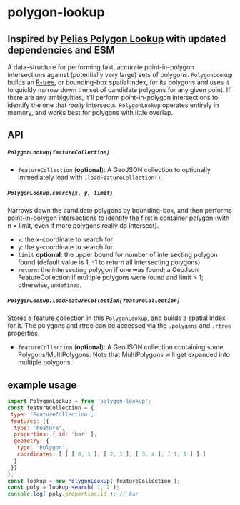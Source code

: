 # polygon-lookup

<!-- [![Greenkeeper badge](https://badges.greenkeeper.io/pelias/polygon-lookup.svg)](https://greenkeeper.io/)

[![NPM](https://nodei.co/npm/polygon-lookup.png)](https://nodei.co/npm/polygon-lookup/) -->

## Inspired by [Pelias Polygon Lookup](https://github.com/pelias/polygon-lookup) with updated dependencies and ESM

A data-structure for performing fast, accurate point-in-polygon intersections against (potentially very large) sets of
polygons. `PolygonLookup` builds an [R-tree](http://en.wikipedia.org/wiki/R-tree), or bounding-box spatial index, for its
polygons and uses it to quickly narrow down the set of candidate polygons for any given point. If there are any
ambiguities, it'll perform point-in-polygon intersections to identify the one that *really* intersects. `PolygonLookup`
operates entirely in memory, and works best for polygons with little overlap.

## API

##### `PolygonLookup(featureCollection)`

* `featureCollection` (**optional**): A GeoJSON collection to optionally immediately load with `.loadFeatureCollection()`.

##### `PolygonLookup.search(x, y, limit)`

Narrows down the candidate polygons by bounding-box, and then performs point-in-polygon intersections to identify the first n container polygon (with n = limit, even if more polygons really do intersect).

* `x`: the x-coordinate to search for
* `y`: the y-coordinate to search for
* `limit` **optional**: the upper bound for number of intersecting polygon found (default value is 1, -1 to return all intersecting polygons)
* `return`: the intersecting polygon if one was found; a GeoJson FeatureCollection if multiple polygons were found and limit > 1; otherwise, `undefined`.

##### `PolygonLookup.loadFeatureCollection(featureCollection)`

Stores a feature collection in this `PolygonLookup`, and builds a spatial index for it. The polygons and rtree can be
accessed via the `.polygons` and `.rtree` properties.

* `featureCollection` (**optional**): A GeoJSON collection containing some Polygons/MultiPolygons. Note that
    MultiPolygons will get expanded into multiple polygons.

## example usage

```javascript
import PolygonLookup = from 'polygon-lookup';
const featureCollection = {
 type: 'FeatureCollection',
 features: [{
  type: 'Feature',
  properties: { id: 'bar' },
  geometry: {
   type: 'Polygon',
   coordinates: [ [ [ 0, 1 ], [ 2, 1 ], [ 3, 4 ], [ 1, 5 ] ] ]
  }
 }]
};
const lookup = new PolygonLookup( featureCollection );
const poly = lookup.search( 1, 2 );
console.log( poly.properties.id ); // bar
```
